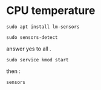 # CPU temperature

```shell
sudo apt install lm-sensors
```

```shell
sudo sensors-detect
```

answer yes to all .
```shell
sudo service kmod start
```

then :
```shell
sensors
```